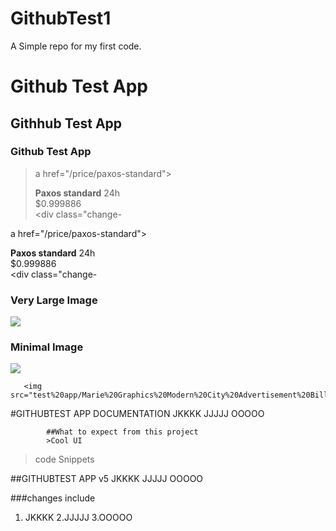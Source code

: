 # GithubTest1
A Simple repo for my first code.


# Github Test App
## Githhub Test App
### Github Test App
>a href="/price/paxos-standard"><div class="pricing-card minimized"><div class="pricing-wrapper-minimized"><div class="title"><span><strong>Paxos standard</strong> 24h</span></div><div class="pricing"><div class="price val-negative"><span class="symbol">$</span>0.999886</div><div class="change-
  
  a href="/price/paxos-standard"><div class="pricing-card minimized"><div class="pricing-wrapper-minimized"><div class="title"><span><strong>Paxos standard</strong> 24h</span></div><div class="pricing"><div class="price val-negative"><span class="symbol">$</span>0.999886</div><div class="change-

### Very Large Image
<img src="test%20app/Marie%20Graphics%20Modern%20City%20Advertisement%20Billboard%20Mockup">
  
  ### Minimal Image
  <img src="test%20app/Marie%20Graphics%20Modern%20City%20Advertisement%20Billboard%20Mockup width">
  
       <img src="test%20app/Marie%20Graphics%20Modern%20City%20Advertisement%20Billboard%20Mockup">
  
  #GITHUBTEST APP DOCUMENTATION
  JKKKK
  JJJJJ
  OOOOO
            
            ##What to expect from this project
            >Cool UI
  >code Snippets
  
   ##GITHUBTEST APP v5
  JKKKK
  JJJJJ
  OOOOO
  
  ###changes include
   1. JKKKK
  2.JJJJJ
  3.OOOOO
  
